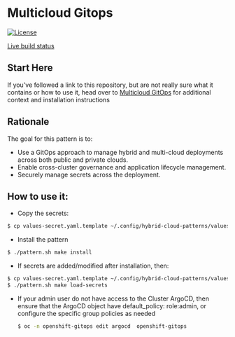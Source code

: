 # Multicloud Gitops

[![License](https://img.shields.io/badge/License-Apache%202.0-blue.svg)](https://opensource.org/licenses/Apache-2.0)

[Live build status](https://validatedpatterns.io/ci/?pattern=mcgitops)

## Start Here

If you've followed a link to this repository, but are not really sure what it contains
or how to use it, head over to [Multicloud GitOps](https://validatedpatterns.io/patterns/multicloud-gitops/)
for additional context and installation instructions

## Rationale

The goal for this pattern is to:

* Use a GitOps approach to manage hybrid and multi-cloud deployments across both public and private clouds.
* Enable cross-cluster governance and application lifecycle management.
* Securely manage secrets across the deployment.

## How to use it:

* Copy the secrets:
```bash
$ cp values-secret.yaml.template ~/.config/hybrid-cloud-patterns/values-secret-rhoai-pattern-demo.yaml
```

* Install the pattern
```bash
$ ./pattern.sh make install
```

* If secrets are added/modified after installation, then:
```bash
$ cp values-secret.yaml.template ~/.config/hybrid-cloud-patterns/values-secret-rhoai-pattern-demo.yaml
$ ./pattern.sh make load-secrets
```

* If your admin user do not have access to the Cluster ArgoCD, then ensure that
  the ArgoCD object have default_policy: role:admin, or configure the specific
  group policies as needed
  ```bash
  $ oc -n openshift-gitops edit argocd  openshift-gitops
  ```
